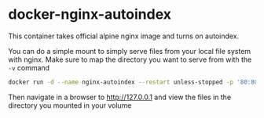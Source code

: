 # docker-nginx-autoindex

This container takes official alpine nginx image and turns on autoindex.

You can do a simple mount to simply serve files from your local
file system with nginx.  Make sure to map the directory you want to serve from with the
`-v` command

```bash
docker run -d --name nginx-autoindex --restart unless-stopped -p '80:80' -v /home/my-user/html:/usr/share/nginx/html:ro painteau/nginx-autoindex
```

Then navigate in a browser to http://127.0.0.1 and view the files in the directory you mounted in your volume

